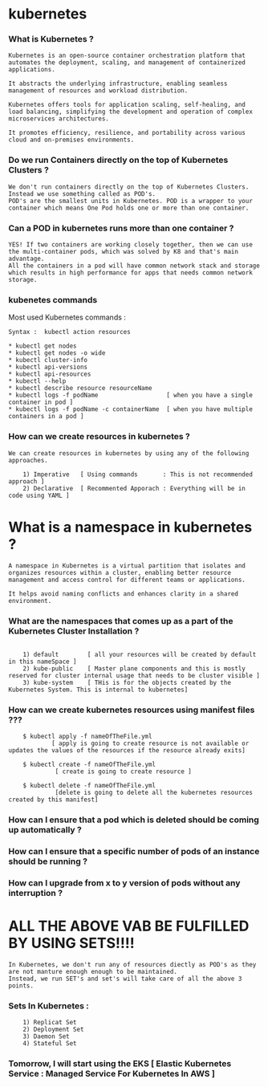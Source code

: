 # kubernetes


### What is Kubernetes ?

```
Kubernetes is an open-source container orchestration platform that automates the deployment, scaling, and management of containerized applications. 

It abstracts the underlying infrastructure, enabling seamless management of resources and workload distribution. 

Kubernetes offers tools for application scaling, self-healing, and load balancing, simplifying the development and operation of complex microservices architectures. 

It promotes efficiency, resilience, and portability across various cloud and on-premises environments.

```

### Do we run Containers directly on the top of Kubernetes Clusters ?

```
We don't run containers directly on the top of Kubernetes Clusters. Instead we use something called as POD's.
POD's are the smallest units in Kubernetes. POD is a wrapper to your container which means One Pod holds one or more than one container.
```

### Can a POD in kubernetes runs more than one container ?

```
YES! If two containers are working closely together, then we can use the multi-container pods, which was solved by K8 and that's main advantage.
All the containers in a pod will have common network stack and storage which results in high performance for apps that needs common network storage.
```



### kubenetes commands 


Most used Kubernetes commands :

```
Syntax :  kubectl action resources 

* kubectl get nodes  
* kubectl get nodes -o wide
* kubectl cluster-info 
* kubectl api-versions
* kubectl api-resources 
* kubectl --help 
* kubectl describe resource resourceName
* kubectl logs -f podName                   [ when you have a single container in pod ] 
* kubectl logs -f podName -c containerName  [ when you have multiple containers in a pod ] 
```



### How can we create resources in kubernetes ?

```
We can create resources in kubernetes by using any of the following approaches.

    1) Imperative   [ Using commands       : This is not recommended approach ]
    2) Declarative  [ Recommented Apporach : Everything will be in code using YAML ]
```


# What is a namespace in kubernetes ?

```
A namespace in Kubernetes is a virtual partition that isolates and organizes resources within a cluster, enabling better resource management and access control for different teams or applications. 

It helps avoid naming conflicts and enhances clarity in a shared environment.
```


### What are the namespaces that comes up as a part of the Kubernetes Cluster Installation ?

```

    1) default        [ all your resources will be created by default in this nameSpace ]
    2) kube-public    [ Master plane components and this is mostly reserved for cluster internal usage that needs to be cluster visible ]
    3) kube-system    [ THis is for the objects created by the Kubernetes System. This is internal to kubernetes]

```


### How can we create kubernetes resources using manifest files ???

```
    $ kubectl apply -f nameOfTheFile.yml       
            [ apply is going to create resource is not available or updates the values of the resources if the resource already exits]

    $ kubectl create -f nameOfTheFile.yml 
             [ create is going to create resource ]
    
    $ kubectl delete -f nameOfTheFile.yml 
             [delete is going to delete all the kubernetes resources created by this manifest]
```

### How can I ensure that a pod which is deleted should be coming up automatically ?
### How can I ensure that a specific number of pods of an instance should be running ?
### How can I upgrade from x to y version of pods without any interruption ?


# ALL THE ABOVE VAB BE FULFILLED BY USING SETS!!!!

```
In Kubernetes, we don't run any of resources diectly as POD's as they are not manture enough enough to be maintained.
Instead, we run SET's and set's will take care of all the above 3 points.
```

### Sets In Kubernetes : 

```
    1) Replicat Set 
    2) Deployment Set
    3) Daemon Set 
    4) Stateful Set

```


### Tomorrow, I will start using the EKS [ Elastic Kubernetes Service : Managed Service For Kubernetes In AWS ]
